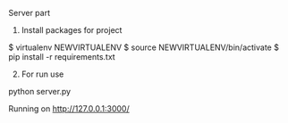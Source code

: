 Server part


1. Install packages for project

$ virtualenv NEWVIRTUALENV
$ source NEWVIRTUALENV/bin/activate
$ pip install -r requirements.txt

2. For run use

python server.py

Running on http://127.0.0.1:3000/
